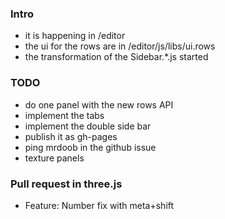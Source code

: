 ### Intro
- it is happening in /editor
- the ui for the rows are in /editor/js/libs/ui.rows
- the transformation of the Sidebar.*.js started

### TODO
- do one panel with the new rows API
- implement the tabs
- implement the double side bar
- publish it as gh-pages
- ping mrdoob in the github issue
- texture panels

### Pull request in three.js 
- Feature: Number fix with meta+shift
